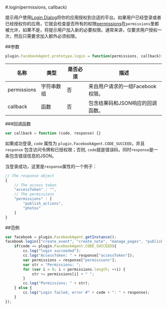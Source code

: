 #.login(permissions, callback)

提示用户使用[Login Dialog](http://developers.facebook.com/docs/facebook-login/)将你的应用授权到合适的平台。如果用户已经登录或者已经授权你的应用，它就会检查是否所有的权限[permissions](http://developers.facebook.com/docs/reference/login/#permissions)在`permissions`里都被允许，如果不是，将提示用户加入新的必要权限。通常来讲，仅要求用户授权一次，然后只需要求加入额外必须权限。

##参数

```javascript
plugin.FacebookAgent.prototype.login = function(permissions, callback){}
```

|名称|类型|是否必须|描述|
|----|----|--------|-----------|
|permissions|字符串数组|否|来自用户请求的一组Facebook权限。|
|callback|函数|否|包含结果码和JSON响应的回调函数。|

###回调函数

```javascript
var callback = function (code, response) {}
```

如果成功登录, `code` 属性为 `plugin.FacebookAgent.CODE_SUCCEED`，并且 `response` 包含访问令牌和已授权限；否则, `code`就是错误码，同时`response`是一条包含错误信息的JSON。

当登录成功，这里是`response`属性的一个例子：

```javascript
// The response object 
{
    // The access token
    "accessToken" : "",
    // The permissions
    "permissions" : [
        "publish_actions",
        "photos"
    ]
}
```

##范例

```javascript
var facebook = plugin.FacebookAgent.getInstance();
facebook.login(["create_event", "create_note", "manage_pages", "publish_actions"], function(code, response){
    if(code == plugin.FacebookAgent.CODE_SUCCEED){
        cc.log("login succeeded");
        cc.log("AccessToken: " + response["accessToken"]);
        var permissions = response["permissions"];
        var str = "Permissions: ";
        for (var i = 0; i < permissions.length; ++i) {
            str += permissions[i] + " ";
        }
        cc.log("Permissions: " + str);
    } else {
        cc.log("Login failed, error #" + code + ": " + response);
    }
});
```
